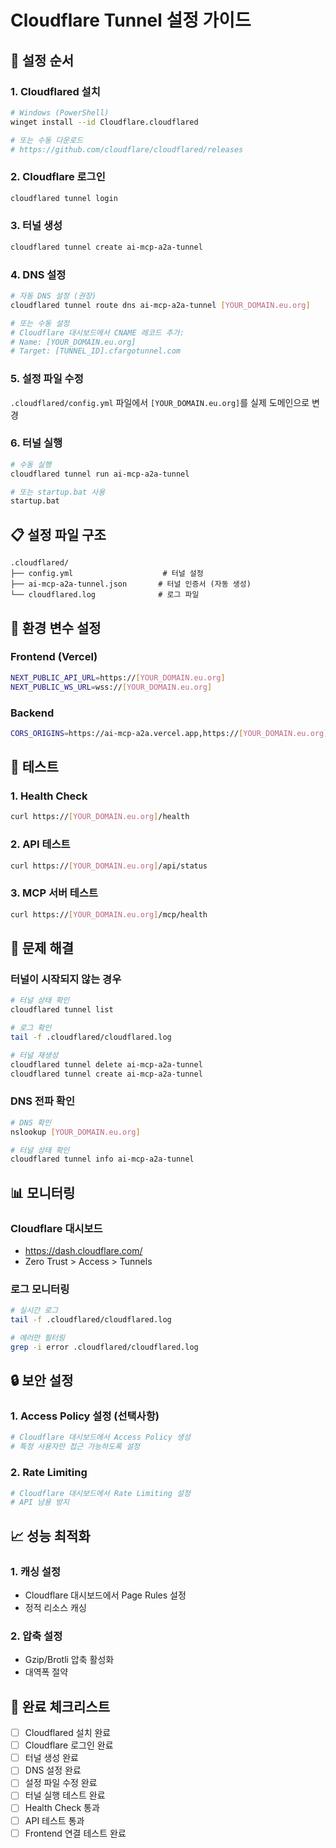 # Cloudflare Tunnel 설정 가이드

## 🚀 **설정 순서**

### 1. **Cloudflared 설치**

```bash
# Windows (PowerShell)
winget install --id Cloudflare.cloudflared

# 또는 수동 다운로드
# https://github.com/cloudflare/cloudflared/releases
```

### 2. **Cloudflare 로그인**

```bash
cloudflared tunnel login
```

### 3. **터널 생성**

```bash
cloudflared tunnel create ai-mcp-a2a-tunnel
```

### 4. **DNS 설정**

```bash
# 자동 DNS 설정 (권장)
cloudflared tunnel route dns ai-mcp-a2a-tunnel [YOUR_DOMAIN.eu.org]

# 또는 수동 설정
# Cloudflare 대시보드에서 CNAME 레코드 추가:
# Name: [YOUR_DOMAIN.eu.org]
# Target: [TUNNEL_ID].cfargotunnel.com
```

### 5. **설정 파일 수정**

`.cloudflared/config.yml` 파일에서 `[YOUR_DOMAIN.eu.org]`를 실제 도메인으로 변경

### 6. **터널 실행**

```bash
# 수동 실행
cloudflared tunnel run ai-mcp-a2a-tunnel

# 또는 startup.bat 사용
startup.bat
```

## 📋 **설정 파일 구조**

```
.cloudflared/
├── config.yml                    # 터널 설정
├── ai-mcp-a2a-tunnel.json       # 터널 인증서 (자동 생성)
└── cloudflared.log              # 로그 파일
```

## 🔧 **환경 변수 설정**

### Frontend (Vercel)

```bash
NEXT_PUBLIC_API_URL=https://[YOUR_DOMAIN.eu.org]
NEXT_PUBLIC_WS_URL=wss://[YOUR_DOMAIN.eu.org]
```

### Backend

```bash
CORS_ORIGINS=https://ai-mcp-a2a.vercel.app,https://[YOUR_DOMAIN.eu.org]
```

## 🧪 **테스트**

### 1. **Health Check**

```bash
curl https://[YOUR_DOMAIN.eu.org]/health
```

### 2. **API 테스트**

```bash
curl https://[YOUR_DOMAIN.eu.org]/api/status
```

### 3. **MCP 서버 테스트**

```bash
curl https://[YOUR_DOMAIN.eu.org]/mcp/health
```

## 🚨 **문제 해결**

### 터널이 시작되지 않는 경우

```bash
# 터널 상태 확인
cloudflared tunnel list

# 로그 확인
tail -f .cloudflared/cloudflared.log

# 터널 재생성
cloudflared tunnel delete ai-mcp-a2a-tunnel
cloudflared tunnel create ai-mcp-a2a-tunnel
```

### DNS 전파 확인

```bash
# DNS 확인
nslookup [YOUR_DOMAIN.eu.org]

# 터널 상태 확인
cloudflared tunnel info ai-mcp-a2a-tunnel
```

## 📊 **모니터링**

### Cloudflare 대시보드

- https://dash.cloudflare.com/
- Zero Trust > Access > Tunnels

### 로그 모니터링

```bash
# 실시간 로그
tail -f .cloudflared/cloudflared.log

# 에러만 필터링
grep -i error .cloudflared/cloudflared.log
```

## 🔒 **보안 설정**

### 1. **Access Policy 설정** (선택사항)

```bash
# Cloudflare 대시보드에서 Access Policy 생성
# 특정 사용자만 접근 가능하도록 설정
```

### 2. **Rate Limiting**

```bash
# Cloudflare 대시보드에서 Rate Limiting 설정
# API 남용 방지
```

## 📈 **성능 최적화**

### 1. **캐싱 설정**

- Cloudflare 대시보드에서 Page Rules 설정
- 정적 리소스 캐싱

### 2. **압축 설정**

- Gzip/Brotli 압축 활성화
- 대역폭 절약

## 🎯 **완료 체크리스트**

- [ ] Cloudflared 설치 완료
- [ ] Cloudflare 로그인 완료
- [ ] 터널 생성 완료
- [ ] DNS 설정 완료
- [ ] 설정 파일 수정 완료
- [ ] 터널 실행 테스트 완료
- [ ] Health Check 통과
- [ ] API 테스트 통과
- [ ] Frontend 연결 테스트 완료

